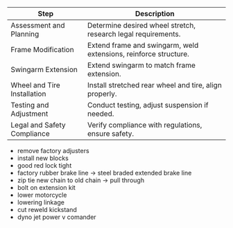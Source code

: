 <!-- C:\Users\razer\Desktop\walkerrh.github.io\SCROLLS_FOLDER\MOTORSPORTS\MODIFICATIONS\stretch_rear_wheel.md -->



| Step | Description |
| --- | --- |
| Assessment and Planning | Determine desired wheel stretch, research legal requirements. |
| Frame Modification | Extend frame and swingarm, weld extensions, reinforce structure. |
| Swingarm Extension | Extend swingarm to match frame extension. |
| Wheel and Tire Installation | Install stretched rear wheel and tire, align properly. |
| Testing and Adjustment | Conduct testing, adjust suspension if needed. |
| Legal and Safety Compliance | Verify compliance with regulations, ensure safety. |


- remove factory adjusters
- install new blocks 
- good red lock tight
- factory rubber brake line -> steel braded extended brake line
- zip tie new chain to old chain -> pull through
- bolt on extension kit
- lower motorcycle
- lowering linkage
- cut reweld kickstand
- dyno jet power v comander
 